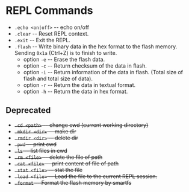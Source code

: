 # REPL Commands

* `.echo <on|off>` -- echo on/off
* `.clear` -- Reset REPL context.
* `.exit` -- Exit the REPL.
* `.flash` -- Write binary data in the hex format to the flash memory. Sending `0x1a` (Ctrl+Z) is to finish to write.
  * option `-e` -- Erase the flash data. 
  * option `-c` -- Return checksum of the data in flash.
  * option `-i` -- Return information of the data in flash. (Total size of flash and total size of data).
  * option `-r` -- Return the data in textual format.
  * option `-h` -- Return the data in hex format.

## Deprecated

* ~~`.cd <path>` -- change cwd (current working directory)~~
* ~~`.mkdir <dir>` -- make dir~~
* ~~`.rmdir <dir>` -- delete dir~~
* ~~`.pwd` -- print cwd~~
* ~~`.ls` -- list files in cwd~~
* ~~`.rm <file>` -- delete the file of path~~
* ~~`.cat <file>` -- print content of file of path~~
* ~~`.stat <file>` -- stat the file~~
* ~~`.load <file>` -- Load the file to the current REPL session.~~
* ~~`.format` -- Format the flash memory by smartfs~~
